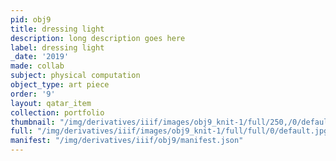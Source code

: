 ```yaml
---
pid: obj9
title: dressing light
description: long description goes here
label: dressing light
_date: '2019'
made: collab
subject: physical computation
object_type: art piece
order: '9'
layout: qatar_item
collection: portfolio
thumbnail: "/img/derivatives/iiif/images/obj9_knit-1/full/250,/0/default.jpg"
full: "/img/derivatives/iiif/images/obj9_knit-1/full/full/0/default.jpg"
manifest: "/img/derivatives/iiif/obj9/manifest.json"
---
```


